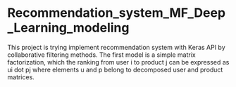 # Recommendation_system_MF_Deep_Learning_modeling
This project is trying implement recommendation system with Keras API by collaborative filtering methods. The first model is a simple matrix factorization, which the ranking from user i to product j can be expressed as ui dot pj where elements u and p belong to decomposed user and product matrices.  
